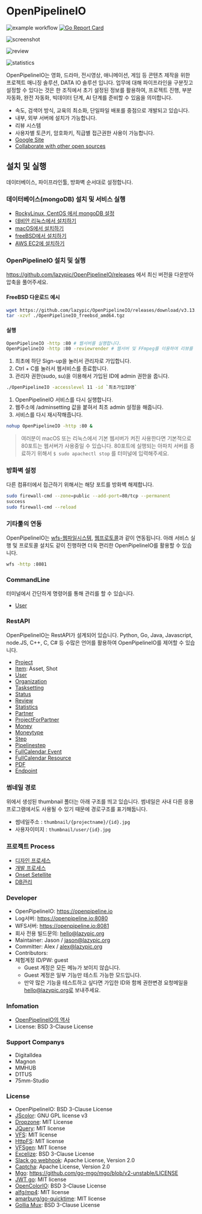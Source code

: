 # OpenPipelineIO
![example workflow](https://github.com/lazypic/OpenPipelineIO/actions/workflows/go.yml/badge.svg)
[![Go Report Card](https://goreportcard.com/badge/github.com/lazypic/OpenPipelineIO)](https://goreportcard.com/report/github.com/lazypic/OpenPipelineIO)

![screenshot](figures/screenshot.png)

![review](figures/review.png)

![statistics](figures/statistics.png)

OpenPipelineIO는 영화, 드라마, 전시영상, 애니메이션, 게임 등 콘텐츠 제작을 위한 프로젝트 매니징 솔루션, DATA IO 솔루션 입니다.
업무에 대해 파이프라인을 구분짓고 설정할 수 있다는 것은 한 조직에서 초기 설정된 정보를 활용하여, 프로젝트 진행, 부분 자동화, 완전 자동화, 빅데이터 단계, AI 단계를 준비할 수 있음을 의미합니다.

- 속도, 검색어 방식, 교육의 최소화, 단일파일 배포를 중점으로 개발되고 있습니다.
- 내부, 외부 서버에 설치가 가능합니다.
- 리뷰 시스템
- 사용자별 토큰키, 암호화키, 직급별 접근권한 사용이 가능합니다.
- [Google Site](https://sites.google.com/view/lazypic/openpipelineio)
- [Collaborate with other open sources](https://landscape.aswf.io/?category=aswf-member-company&grouping=category&fullscreen=yes)

## 설치 및 실행

데이터베이스, 파이프라인툴, 방화벽 순서대로 설정합니다.

### 데이터베이스(mongoDB) 설치 및 서비스 실행

- [RockyLinux, CentOS 에서 mongoDB 설정](https://github.com/lazypic/tdcourse/blob/master/docs/install_mongodb.md)
- [데비안 리눅스에서 설치하기](documents/install_debian.md)
- [macOS에서 설치하기](documents/install_macOS.md)
- [freeBSD에서 설치하기](documents/install_freebsd.md)
- [AWS EC2에 설치하기](https://www.mongodb.com/docs/manual/tutorial/install-mongodb-on-amazon/)


### OpenPipelineIO 설치 및 실행

https://github.com/lazypic/OpenPipelineIO/releases 에서 최신 버전을 다운받아 압축을 풀어주세요.

#### FreeBSD 다운로드 예시

```bash
wget https://github.com/lazypic/OpenPipelineIO/releases/download/v3.13.19/OpenPipelineIO_freebsd_amd64.tgz
tar -xzvf ./OpenPipelineIO_freebsd_amd64.tgz
```

#### 실행

```bash
OpenPipelineIO -http :80 # 웹서버를 실행합니다.
OpenPipelineIO -http :80 -reviewrender # 웹서버 및 FFmpeg를 이용하여 리뷰를 렌더링하는 서버
```

1. 최초에 하단 Sign-up을 눌러서 관리자로 가입합니다.
1. Ctrl + C를 눌러서 웹서비스를 종료합니다.
1. 관리자 권한(sudo, su)을 이용해서 가입된 ID에 admin 권한을 줍니다.

```bash
./OpenPipelineIO -accesslevel 11 -id `최초가입ID명`
```

1. OpenPipelineIO 서비스를 다시 실행합니다.
1. 웹주소에 /adminsetting 값을 붙혀서 최초 admin 설정을 해줍니다.
1. 서비스를 다시 재시작해줍니다.

```bash
nohup OpenPipelineIO -http :80 &
```

> 여러분이 macOS 또는 리눅스에서 기본 웹서버가 켜진 사용한다면 기본적으로 80포트는 웹서버가 사용중일 수 있습니다. 80포트에 실행되는 아파치 서버를 종료하기 위해서 `$ sudo apachectl stop` 를 터미널에 입력해주세요.

### 방화벽 설정

다른 컴퓨터에서 접근하기 위해서는 해당 포트를 방화벽 해제합니다.

```bash
sudo firewall-cmd --zone=public --add-port=80/tcp --permanent
success
sudo firewall-cmd --reload
```

### 기타툴의 연동

OpenPipelineIO는 [wfs-웹파일시스템](https://github.com/digital-idea/wfs), [웹프로토콜](https://github.com/lazypic/opio)과 같이 연동됩니다. 아래 서비스 실행 및 프로토콜 설치도 같이 진행하면 더욱 편리한 OpenPipelineIO를 활용할 수 있습니다.

```bash
wfs -http :8081
```

### CommandLine

터미널에서 간단하게 명령어를 통해 관리를 할 수 있습니다.

- [User](documents/user.md)

### RestAPI

OpenPipelineIO는 RestAPI가 설계되어 있습니다.
Python, Go, Java, Javascript, node.JS, C++, C, C# 등 수많은 언어를 활용하여 OpenPipelineIO를 제어할 수 있습니다.

- [Project](documents/rest_project.md)
- [Item](documents/rest_item.md): Asset, Shot
- [User](documents/rest_user.md)
- [Organization](documents/rest_organization.md)
- [Tasksetting](documents/rest_tasksetting.md)
- [Status](documents/rest_status.md)
- [Review](documents/rest_review.md)
- [Statistics](documents/rest_statistics.md)
- [Partner](documents/rest_partner.md)
- [ProjectForPartner](documents/rest_projectforpartner.md)
- [Money](documents/rest_money.md)
- [Moneytype](documents/rest_moneytype.md)
- [Step](documents/rest_step.md)
- [Pipelinestep](documents/rest_pipelinestep.md)
- [FullCalendar Event](documents/rest_fcevent.md)
- [FullCalendar Resource](documents/rest_fcresource.md)
- [PDF](documents/rest_pdf.md)
- [Endpoint](documents/rest_endpoint.md)

### 썸네일 경로

위에서 생성된 thumbnail 폴더는 아래 구조를 띄고 있습니다.
썸네일은 사내 다른 응용프로그램에서도 사용될 수 있기 때문에 경로구조를 표기해둡니다.

- 썸네일주소 : `thumbnail/{projectname}/{id}.jpg`
- 사용자이미지 : `thumbnail/user/{id}.jpg`

### 프로젝트 Process

- [디자인 프로세스](documents/process_designer.md)
- [개발 프로세스](documents/process_developer.md)
- [Onset Setellite](documents/setellite.md)
- [DB관리](documents/dbbackup.md)

### Developer

- OpenPipelineIO: <https://openpipeline.io>
- Log서버: <https://openpipeline.io:8080>
- WFS서버: <https://openpipeline.io:8081>
- 회사 전용 빌드문의: hello@lazypic.org
- Maintainer: Jason / jason@lazypic.org
- Committer: Alex / alex@lazypic.org
- Contributors:
- 체험계정 ID/PW: guest
  - Guest 계정은 모든 메뉴가 보이지 않습니다.
  - Guest 계정은 일부 기능만 테스트 가능한 모드입니다.
  - 만약 많은 기능을 테스트하고 싶다면 가입한 ID와 함께 권한변경 요청메일을 hello@lazypic.org로 보내주세요.

### Infomation

- [OpenPipelineIO의 역사](documents/history.md)
- License: BSD 3-Clause License


### Support Companys

- DigitalIdea
- Magnon
- MMHUB
- D1TUS
- 75mm-Studio

### License

- OpenPipelineIO: BSD 3-Clause License
- [JScolor](http://jscolor.com/download/): GNU GPL license v3
- [Dropzone](https://www.dropzonejs.com): MIT License
- [JQuery](https://jquery.org/license/): MIT license
- [VFS](https://github.com/blang/vfs): MIT license
- [HttpFS](https://github.com/shurcooL/httpfs): MIT license
- [VFSgen](https://github.com/shurcooL/vfsgen): MIT license
- [Excelize](https://github.com/360EntSecGroup-Skylar/excelize): BSD 3-Clause License
- [Slack go webhook](https://github.com/ashwanthkumar/slack-go-webhook): Apache License, Version 2.0
- [Captcha](https://github.com/dchest/captcha): Apache License, Version 2.0
- [Mgo](https://github.com/go-mgo/mgo): <https://github.com/go-mgo/mgo/blob/v2-unstable/LICENSE>
- [JWT go](https://github.com/golang-jwt/jwt): MIT license
- [OpenColorIO](https://github.com/AcademySoftwareFoundation/OpenColorIO): BSD 3-Clause License
- [alfg/mp4](https://github.com/alfg/mp4): MIT license
- [amarburg/go-quicktime](https://github.com/amarburg/go-quicktime): MIT license
- [Gollia Mux](https://github.com/gorilla/mux): BSD 3-Clause License
